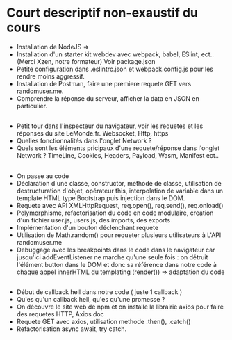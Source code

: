 # Court descriptif non-exaustif du cours

- Installation de NodeJS =>
- Installation d'un starter kit webdev avec webpack, babel, ESlint, ect..(Merci Xzen, notre formateur) Voir package.json
- Petite configuration dans .eslintrc.json et webpack.config.js pour les rendre moins aggressif.
- Installation de Postman, faire une premiere requete GET vers randomuser.me.
- Comprendre la réponse du serveur, afficher la data en JSON en particulier.

## 

- Petit tour dans l'inspecteur du navigateur, voir les requetes et les réponses du site LeMonde.fr. Websocket, Http, https
- Quelles fonctionnalités dans l'onglet Network ? 
- Quels sont les éléments pricipaux d'une requete/réponse dans l'onglet Network ?  TimeLine, Cookies, Headers, Payload, Wasm, Manifest ect..

##

- On passe au code
- Déclaration d'une classe, constructor, methode de classe, utilisation de destructuration d'objet, opérateur this, interpolation de variable
  dans un template HTML type Bootstrap puis injection dans le DOM.
- Requete avec API XMLHttpRequest, req.open(), req.send(), req.onload()
- Polymorphisme, refactorisation du code en code modulaire, creation d'un fichier user.js, users.js, des imports, des exports
- Implémentation d'un bouton déclenchant requete
- Utilisation de Math.random() pour requeter plusieurs utilisateurs à L'API randomuser.me
- Debuggage avec les breakpoints dans le code dans le navigateur car jusqu'ici addEventListener ne marche qu'une seule fois : on détruit 
  l'élément button dans le DOM et donc sa référence dans notre code à chaque appel innerHTML du templating (render()) => adaptation du code

##

- Début de callback hell dans notre code ( juste 1 callback )
- Qu'es qu'un callback hell, qu'es qu'une promesse ?
- On découvre le site web de npm et on installe la librairie axios pour faire des requetes HTTP, Axios doc
- Requete GET avec axios, utilisation methode .then(), .catch()
- Refactorisation async await, try catch.

##
